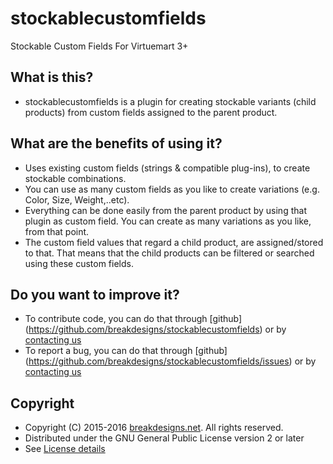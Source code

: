stockablecustomfields
=====================

Stockable Custom Fields For Virtuemart 3+

What is this?
---------------------

* stockablecustomfields is a plugin for creating stockable variants (child products) from custom fields assigned to the parent product.


What are the benefits of using it?
---------------------
* Uses existing custom fields (strings & compatible plug-ins), to create stockable combinations.
* You can use as many custom fields as you like to create variations (e.g. Color, Size, Weight,..etc).
* Everything can be done easily from the parent product by using that plugin as custom field. You can create as many variations as you like, from that point.
* The custom field values that regard a child product, are assigned/stored to that. That means that the child products can be filtered or searched using these custom fields.


Do you want to improve it?
---------------------
* To contribute code, you can do that through [github] (https://github.com/breakdesigns/stockablecustomfields) or by [contacting us](http://breakdesigns.net/contact) 
* To report a bug, you can do that through [github] (https://github.com/breakdesigns/stockablecustomfields/issues) or by [contacting us](http://breakdesigns.net/contact) 

Copyright
---------------------
* Copyright (C) 2015-2016 [breakdesigns.net](http://breakdesigns.net). All rights reserved.
* Distributed under the GNU General Public License version 2 or later
* See [License details](https://docs.joomla.org/Joomla_Licenses)
